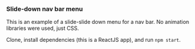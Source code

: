 ### Slide-down nav bar menu

This is an example of a slide-slide down menu for a nav bar. No animation libraries were used, just CSS. 

Clone, install dependencies (this is a ReactJS app), and run `npm start`.